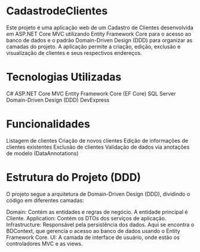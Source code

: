 # CadastrodeClientes
Este projeto é uma aplicação web de um Cadastro de Clientes desenvolvida em ASP.NET Core MVC utilizando Entity Framework Core para o acesso ao banco de dados e o padrão Domain-Driven Design (DDD) para organizar as camadas do projeto. A aplicação permite a criação, edição, exclusão e visualização de clientes e seus respectivos endereços.

# Tecnologias Utilizadas
C#
ASP.NET Core MVC
Entity Framework Core (EF Core)
SQL Server
Domain-Driven Design (DDD)
DevExpress
# Funcionalidades
Listagem de clientes
Criação de novos clientes
Edição de informações de clientes existentes
Exclusão de clientes
Validação de dados via anotações de modelo (DataAnnotations)
# Estrutura do Projeto (DDD)
O projeto segue a arquitetura de Domain-Driven Design (DDD), dividindo o código em diferentes camadas:

Domain: Contém as entidades e regras de negócio. A entidade principal é Cliente.
Application: Contém os DTOs dos serviços de aplicação.
Infrastructure: Responsável pela persistência dos dados. Aqui se encontra o BDContext, que gerencia o acesso ao banco de dados usando o Entity Framework Core.
UI: A camada de interface de usuário, onde estão os controladores MVC e as views.
